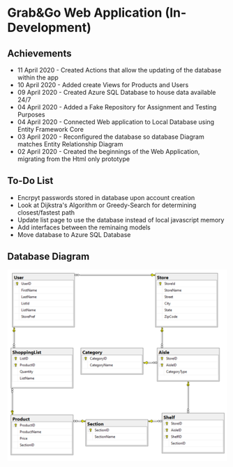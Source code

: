 # Grab&Go Web Application (In-Development)

## Achievements

- 11 April 2020 - Created Actions that allow the updating of the database within the app
- 10 April 2020 - Added create Views for Products and Users
- 09 April 2020 - Created Azure SQL Database to house data available 24/7
- 04 April 2020 - Added a Fake Repository for Assignment and Testing Purposes
- 04 April 2020 - Connected Web application to Local Database using Entity Framework Core
- 03 April 2020 - Reconfigured the database so database Diagram matches Entity Relationship Diagram
- 02 April 2020 - Created the beginnings of the Web Application, migrating from the Html only prototype

## To-Do List

- Encrpyt passwords stored in database upon account creation
- Look at Dijkstra's Algorithm or Greedy-Search for determining closest/fastest path
- Update list page to use the database instead of local javascript memory
- Add interfaces between the reminaing models
- Move database to Azure SQL Database

 ## Database Diagram
 ![Database Diagram](https://github.com/cjpleasant88/Grab-Go/blob/master/Assets/Database%20Diagram.PNG)
